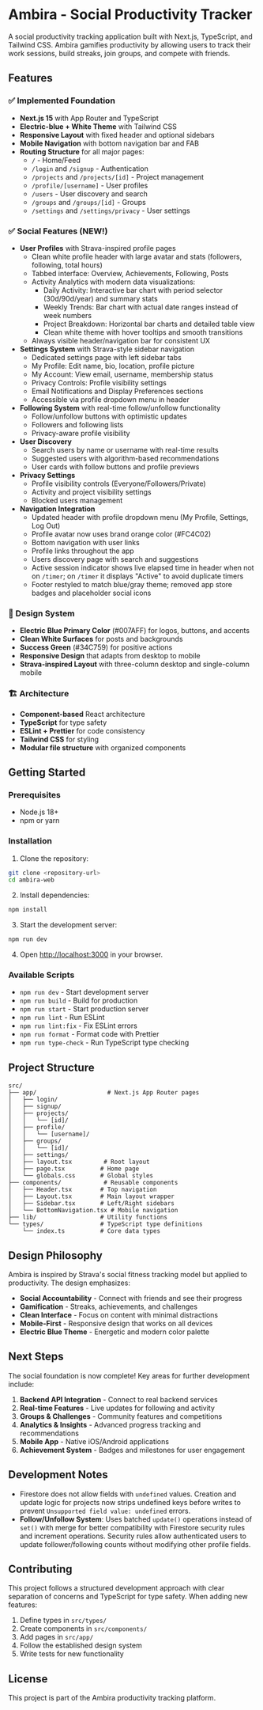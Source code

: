 # Ambira - Social Productivity Tracker

A social productivity tracking application built with Next.js, TypeScript, and Tailwind CSS. Ambira gamifies productivity by allowing users to track their work sessions, build streaks, join groups, and compete with friends.

## Features

### ✅ Implemented Foundation
- **Next.js 15** with App Router and TypeScript
- **Electric-blue + White Theme** with Tailwind CSS
- **Responsive Layout** with fixed header and optional sidebars
- **Mobile Navigation** with bottom navigation bar and FAB
- **Routing Structure** for all major pages:
  - `/` - Home/Feed
  - `/login` and `/signup` - Authentication
  - `/projects` and `/projects/[id]` - Project management
  - `/profile/[username]` - User profiles
  - `/users` - User discovery and search
  - `/groups` and `/groups/[id]` - Groups
  - `/settings` and `/settings/privacy` - User settings

### ✅ Social Features (NEW!)
- **User Profiles** with Strava-inspired profile pages
  - Clean white profile header with large avatar and stats (followers, following, total hours)
  - Tabbed interface: Overview, Achievements, Following, Posts
  - Activity Analytics with modern data visualizations:
    - Daily Activity: Interactive bar chart with period selector (30d/90d/year) and summary stats
    - Weekly Trends: Bar chart with actual date ranges instead of week numbers
    - Project Breakdown: Horizontal bar charts and detailed table view
    - Clean white theme with hover tooltips and smooth transitions
  - Always visible header/navigation bar for consistent UX
- **Settings System** with Strava-style sidebar navigation
  - Dedicated settings page with left sidebar tabs
  - My Profile: Edit name, bio, location, profile picture
  - My Account: View email, username, membership status
  - Privacy Controls: Profile visibility settings
  - Email Notifications and Display Preferences sections
  - Accessible via profile dropdown menu in header
- **Following System** with real-time follow/unfollow functionality
  - Follow/unfollow buttons with optimistic updates
  - Followers and following lists
  - Privacy-aware profile visibility
- **User Discovery** 
  - Search users by name or username with real-time results
  - Suggested users with algorithm-based recommendations
  - User cards with follow buttons and profile previews
- **Privacy Settings**
  - Profile visibility controls (Everyone/Followers/Private)
  - Activity and project visibility settings
  - Blocked users management
- **Navigation Integration**
  - Updated header with profile dropdown menu (My Profile, Settings, Log Out)
  - Profile avatar now uses brand orange color (#FC4C02)
  - Bottom navigation with user links
  - Profile links throughout the app
  - Users discovery page with search and suggestions
  - Active session indicator shows live elapsed time in header when not on `/timer`; on `/timer` it displays "Active" to avoid duplicate timers
  - Footer restyled to match blue/gray theme; removed app store badges and placeholder social icons

### 🎨 Design System
- **Electric Blue Primary Color** (#007AFF) for logos, buttons, and accents
- **Clean White Surfaces** for posts and backgrounds
- **Success Green** (#34C759) for positive actions
- **Responsive Design** that adapts from desktop to mobile
- **Strava-inspired Layout** with three-column desktop and single-column mobile

### 🏗️ Architecture
- **Component-based** React architecture
- **TypeScript** for type safety
- **ESLint + Prettier** for code consistency
- **Tailwind CSS** for styling
- **Modular file structure** with organized components

## Getting Started

### Prerequisites
- Node.js 18+ 
- npm or yarn

### Installation

1. Clone the repository:
```bash
git clone <repository-url>
cd ambira-web
```

2. Install dependencies:
```bash
npm install
```

3. Start the development server:
```bash
npm run dev
```

4. Open [http://localhost:3000](http://localhost:3000) in your browser.

### Available Scripts

- `npm run dev` - Start development server
- `npm run build` - Build for production
- `npm run start` - Start production server
- `npm run lint` - Run ESLint
- `npm run lint:fix` - Fix ESLint errors
- `npm run format` - Format code with Prettier
- `npm run type-check` - Run TypeScript type checking

## Project Structure

```
src/
├── app/                    # Next.js App Router pages
│   ├── login/
│   ├── signup/
│   ├── projects/
│   │   └── [id]/
│   ├── profile/
│   │   └── [username]/
│   ├── groups/
│   │   └── [id]/
│   ├── settings/
│   ├── layout.tsx         # Root layout
│   ├── page.tsx          # Home page
│   └── globals.css       # Global styles
├── components/            # Reusable components
│   ├── Header.tsx        # Top navigation
│   ├── Layout.tsx        # Main layout wrapper
│   ├── Sidebar.tsx       # Left/Right sidebars
│   └── BottomNavigation.tsx # Mobile navigation
├── lib/                  # Utility functions
└── types/                # TypeScript type definitions
    └── index.ts          # Core data types
```

## Design Philosophy

Ambira is inspired by Strava's social fitness tracking model but applied to productivity. The design emphasizes:

- **Social Accountability** - Connect with friends and see their progress
- **Gamification** - Streaks, achievements, and challenges
- **Clean Interface** - Focus on content with minimal distractions
- **Mobile-First** - Responsive design that works on all devices
- **Electric Blue Theme** - Energetic and modern color palette

## Next Steps

The social foundation is now complete! Key areas for further development include:

1. **Backend API Integration** - Connect to real backend services
2. **Real-time Features** - Live updates for following and activity
3. **Groups & Challenges** - Community features and competitions
4. **Analytics & Insights** - Advanced progress tracking and recommendations
5. **Mobile App** - Native iOS/Android applications
6. **Achievement System** - Badges and milestones for user engagement

## Development Notes

- Firestore does not allow fields with `undefined` values. Creation and update logic for projects now strips undefined keys before writes to prevent `Unsupported field value: undefined` errors.
- **Follow/Unfollow System**: Uses batched `update()` operations instead of `set()` with merge for better compatibility with Firestore security rules and increment operations. Security rules allow authenticated users to update follower/following counts without modifying other profile fields.

## Contributing

This project follows a structured development approach with clear separation of concerns and TypeScript for type safety. When adding new features:

1. Define types in `src/types/`
2. Create components in `src/components/`
3. Add pages in `src/app/`
4. Follow the established design system
5. Write tests for new functionality

## License

This project is part of the Ambira productivity tracking platform.
